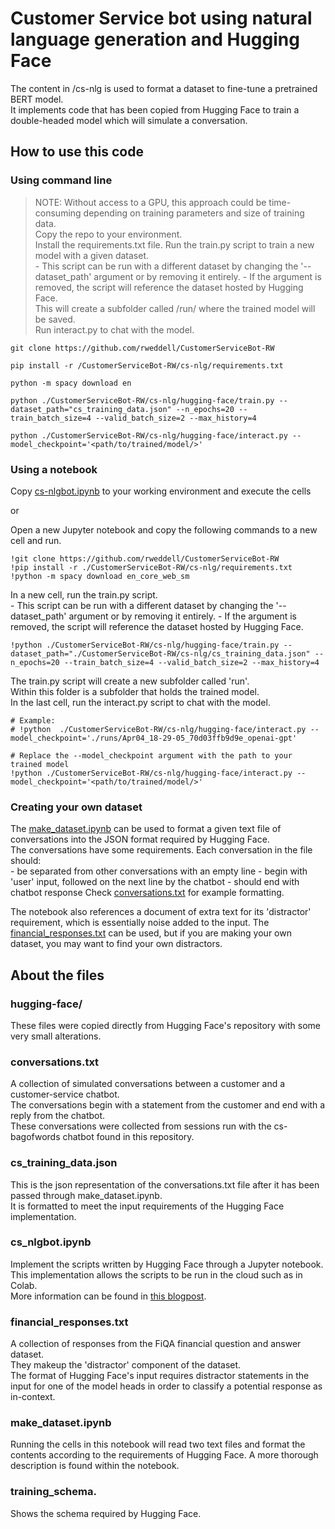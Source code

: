 # Customer Service bot using natural language generation and Hugging Face

The content in /cs-nlg is used to format a dataset to fine-tune a pretrained BERT model.  
It implements code that has been copied from Hugging Face to train a double-headed model which will simulate a conversation.

## How to use this code
### Using command line
>NOTE: Without access to a GPU, this approach could be time-consuming depending on training parameters and size of training data.    
Copy the repo to your environment.  
Install the requirements.txt file. 
Run the train.py script to train a new model with a given dataset.  
    - This script can be run with a different dataset by changing the '--dataset_path' argument or by removing it entirely.
    - If the argument is removed, the script will reference the dataset hosted by Hugging Face.  
This will create a subfolder called /run/ where the trained model will be saved.  
Run interact.py to chat with the model.  
```
git clone https://github.com/rweddell/CustomerServiceBot-RW

pip install -r /CustomerServiceBot-RW/cs-nlg/requirements.txt

python -m spacy download en

python ./CustomerServiceBot-RW/cs-nlg/hugging-face/train.py --dataset_path="cs_training_data.json" --n_epochs=20 --train_batch_size=4 --valid_batch_size=2 --max_history=4

python ./CustomerServiceBot-RW/cs-nlg/hugging-face/interact.py --model_checkpoint='<path/to/trained/model/>'
```

### Using a notebook   
Copy [cs-nlgbot.ipynb](https://github.com/rweddell/CustomerServiceBot-RW/blob/main/cs-nlg/cs-nlgbot.ipynb) to your working environment and execute the cells   
  
or  
  
Open a new Jupyter notebook and copy the following commands to a new cell and run.    
```
!git clone https://github.com/rweddell/CustomerServiceBot-RW  
!pip install -r ./CustomerServiceBot-RW/cs-nlg/requirements.txt
!python -m spacy download en_core_web_sm
```
In a new cell, run the train.py script.  
    - This script can be run with a different dataset by changing the '--dataset_path' argument or by removing it entirely.
    - If the argument is removed, the script will reference the dataset hosted by Hugging Face.  
```
!python ./CustomerServiceBot-RW/cs-nlg/hugging-face/train.py --dataset_path="./CustomerServiceBot-RW/cs-nlg/cs_training_data.json" --n_epochs=20 --train_batch_size=4 --valid_batch_size=2 --max_history=4  
```
The train.py script will create a new subfolder called 'run'.  
Within this folder is a subfolder that holds the trained model.   
In the last cell, run the interact.py script to chat with the model.  
```
# Example:
# !python  ./CustomerServiceBot-RW/cs-nlg/hugging-face/interact.py --model_checkpoint='./runs/Apr04_18-29-05_70d03ffb9d9e_openai-gpt'

# Replace the --model_checkpoint argument with the path to your trained model
!python ./CustomerServiceBot-RW/cs-nlg/hugging-face/interact.py --model_checkpoint='<path/to/trained/model/>'  
```  

### Creating your own dataset
The [make_dataset.ipynb](https://github.com/rweddell/CustomerServiceBot-RW/blob/main/cs-nlg/make_dataset.ipynb) can be used to format a given text file of conversations into the JSON format required by Hugging Face.  
The conversations have some requirements. Each conversation in the file should:  
    - be separated from other conversations with an empty line
    - begin with 'user' input, followed on the next line by the chatbot
    - should end with chatbot response 
Check [conversations.txt](https://github.com/rweddell/CustomerServiceBot-RW/blob/main/cs-nlg/conversations.txt) for example formatting.

The notebook also references a document of extra text for its 'distractor' requirement, which is essentially noise added to the input. The [financial_responses.txt](https://github.com/rweddell/CustomerServiceBot-RW/blob/main/cs-nlg/financial_responses.txt) can be used, but if you are making your own dataset, you may want to find your own distractors.

## About the files
### hugging-face/
These files were copied directly from Hugging Face's repository with some very small alterations.  
### conversations.txt
A collection of simulated conversations between a customer and a customer-service chatbot.   
The conversations begin with a statement from the customer and end with a reply from the chatbot.  
These conversations were collected from sessions run with the cs-bagofwords chatbot found in this repository.  
### cs_training_data.json
This is the json representation of the conversations.txt file after it has been passed through make_dataset.ipynb.   
It is formatted to meet the input requirements of the Hugging Face implementation.  
### cs_nlgbot.ipynb
Implement the scripts written by Hugging Face through a Jupyter notebook.  
This implementation allows the scripts to be run in the cloud such as in Colab.   
More information can be found in [this blogpost](https://medium.com/huggingface/how-to-build-a-state-of-the-art-conversational-ai-with-transfer-learning-2d818ac26313).   
### financial_responses.txt
A collection of responses from the FiQA financial question and answer dataset.  
They makeup the 'distractor' component of the dataset.   
The format of Hugging Face's input requires distractor statements in the input for one of the model heads in order to classify a potential response as in-context.   
### make_dataset.ipynb
Running the cells in this notebook will read two text files and format the contents according to the requirements of Hugging Face. A more thorough description is found within the notebook.  
### training_schema.
Shows the schema required by Hugging Face.
